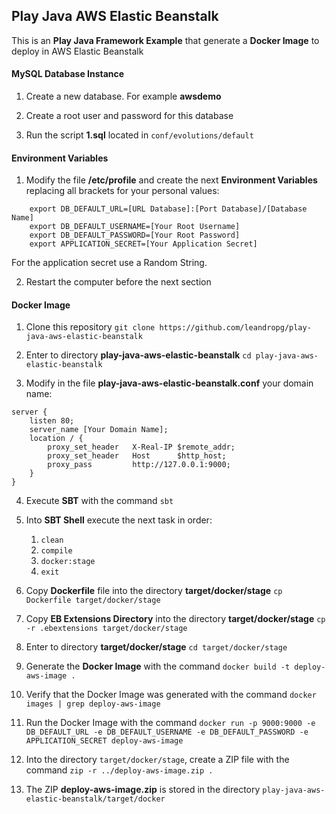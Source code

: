 ## Play Java AWS Elastic Beanstalk

This is an **Play Java Framework Example** that generate a **Docker Image** to deploy in AWS Elastic Beanstalk

#### MySQL Database Instance

1. Create a new database. For example **awsdemo**

2. Create a root user and password for this database

3. Run the script **1.sql** located in ``conf/evolutions/default``

#### Environment Variables

1. Modify the file **/etc/profile** and create the next **Environment Variables** replacing all brackets for your personal values:

```
    export DB_DEFAULT_URL=[URL Database]:[Port Database]/[Database Name]
    export DB_DEFAULT_USERNAME=[Your Root Username]
    export DB_DEFAULT_PASSWORD=[Your Root Password]
    export APPLICATION_SECRET=[Your Application Secret]
```

For the application secret use a Random String.

2. Restart the computer before the next section

#### Docker Image

1. Clone this repository ``git clone https://github.com/leandropg/play-java-aws-elastic-beanstalk``

2. Enter to directory **play-java-aws-elastic-beanstalk** ``cd play-java-aws-elastic-beanstalk``

3. Modify in the file **play-java-aws-elastic-beanstalk.conf** your domain name:

```
server {
    listen 80;
    server_name [Your Domain Name];
    location / {
        proxy_set_header   X-Real-IP $remote_addr;
        proxy_set_header   Host      $http_host;
        proxy_pass         http://127.0.0.1:9000;
    }
}
```

4. Execute **SBT** with the command ``sbt``

5. Into **SBT Shell** execute the next task in order:

    1. ``clean``
    2. ``compile``
    3. ``docker:stage``
    4. ``exit``

6. Copy **Dockerfile** file into the directory **target/docker/stage** ``cp Dockerfile target/docker/stage``

7. Copy **EB Extensions Directory** into the directory **target/docker/stage** ``cp -r .ebextensions target/docker/stage``

8. Enter to directory **target/docker/stage** ``cd target/docker/stage``

9. Generate the **Docker Image** with the command ``docker build -t deploy-aws-image .``

10. Verify that the Docker Image was generated with the command ``docker images | grep deploy-aws-image``

11. Run the Docker Image with the command ``docker run -p 9000:9000 -e DB_DEFAULT_URL -e DB_DEFAULT_USERNAME -e DB_DEFAULT_PASSWORD -e APPLICATION_SECRET deploy-aws-image``

12. Into the directory ``target/docker/stage``, create a ZIP file with the command ``zip -r ../deploy-aws-image.zip .``

13. The ZIP **deploy-aws-image.zip** is stored in the directory ``play-java-aws-elastic-beanstalk/target/docker``